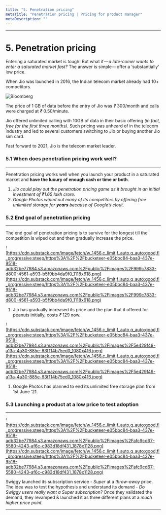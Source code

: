 ```yaml
---
title: "5. Penetration pricing"
metaTitle: "Penetration pricing | Pricing for product manager"
metaDescription: ""
---
```




---

# 5. Penetration pricing

Entering a saturated market is tough! But what if — *a late-comer wants to enter a saturated market fast?* The answer is simple — offer a ‘substantially’ low price.

When Jio was launched in 2016, the Indian telecom market already had 10+ competitors.

![Bloomberg](https://cdn.substack.com/image/fetch/w_1456,c_limit,f_auto,q_auto:good,fl_progressive:steep/https%3A%2F%2Fbucketeer-e05bbc84-baa3-437e-9518-adb32be77984.s3.amazonaws.com%2Fpublic%2Fimages%2Faa730892-8f2d-495e-925a-e0fb8d75faba_1000x555.jpeg)

                                            

The price of 1 GB of data before the entry of Jio was *₹* 300/month and calls were charged at *₹* 0.50/minute.

Jio offered unlimited calling with 10GB of data in their basic offering *(in fact, free for the first three months)*. Such pricing was unheard of in the telecom industry and led to several customers switching to Jio or buying another Jio sim card.

Fast forward to 2021, Jio is the telecom market leader.

### 5.1 When does penetration pricing work well?

---

Penetration pricing works well when you launch your product in a saturated market and **have the luxury of enough cash or time or both**.

1. *Jio could play out the penetration pricing game as it brought in an initial investment of ₹1.65 lakh crore.* 
2. *Google Photos wiped out many of its competitors by offering free unlimited storage for **years** because of Google’s clout.*

### 5.2 End goal of penetration pricing

---

The end goal of penetration pricing is to survive for the longest till the competition is wiped out and then gradually increase the price.

![https://cdn.substack.com/image/fetch/w_1456,c_limit,f_auto,q_auto:good,fl_progressive:steep/https%3A%2F%2Fbucketeer-e05bbc84-baa3-437e-9518-adb32be77984.s3.amazonaws.com%2Fpublic%2Fimages%2F999c7833-d800-4561-a593-b5f9bb4da9f0_1118x618.png](https://cdn.substack.com/image/fetch/w_1456,c_limit,f_auto,q_auto:good,fl_progressive:steep/https%3A%2F%2Fbucketeer-e05bbc84-baa3-437e-9518-adb32be77984.s3.amazonaws.com%2Fpublic%2Fimages%2F999c7833-d800-4561-a593-b5f9bb4da9f0_1118x618.png)

1. Jio has gradually increased its price and the plan that it offered for peanuts initially, costs *₹* 129 now.

![https://cdn.substack.com/image/fetch/w_1456,c_limit,f_auto,q_auto:good,fl_progressive:steep/https%3A%2F%2Fbucketeer-e05bbc84-baa3-437e-9518-adb32be77984.s3.amazonaws.com%2Fpublic%2Fimages%2F5e429f49-a13a-4a30-885e-63f114b75ed0_1080x416.jpeg](https://cdn.substack.com/image/fetch/w_1456,c_limit,f_auto,q_auto:good,fl_progressive:steep/https%3A%2F%2Fbucketeer-e05bbc84-baa3-437e-9518-adb32be77984.s3.amazonaws.com%2Fpublic%2Fimages%2F5e429f49-a13a-4a30-885e-63f114b75ed0_1080x416.jpeg)

1. Google Photos has planned to end its unlimited free storage plan from 1st June ‘21.

### 5.3 Launching a product at a low price to test adoption

---

![https://cdn.substack.com/image/fetch/w_1456,c_limit,f_auto,q_auto:good,fl_progressive:steep/https%3A%2F%2Fbucketeer-e05bbc84-baa3-437e-9518-adb32be77984.s3.amazonaws.com%2Fpublic%2Fimages%2Fafc9cd67-5580-4243-af6c-c983d18df431_1878x1128.png](https://cdn.substack.com/image/fetch/w_1456,c_limit,f_auto,q_auto:good,fl_progressive:steep/https%3A%2F%2Fbucketeer-e05bbc84-baa3-437e-9518-adb32be77984.s3.amazonaws.com%2Fpublic%2Fimages%2Fafc9cd67-5580-4243-af6c-c983d18df431_1878x1128.png)

Swiggy launched its subscription service - *Super* at a *throw-away* price. The idea was to test the hypothesis and understand its demand - *Do Swiggy users really want a Super subscription?* Once they validated the demand, they revamped & launched it as three different plans at a *much higher price point.*

---


